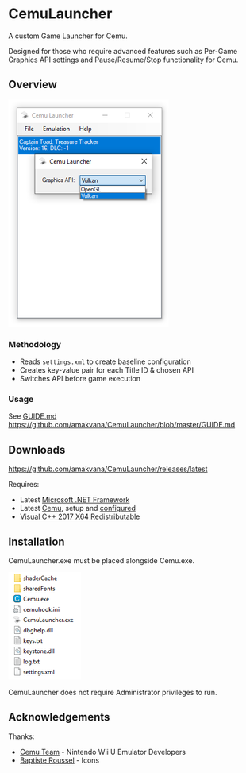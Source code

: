 # CemuLauncher
A custom Game Launcher for Cemu. 

Designed for those who require advanced features such as Per-Game Graphics API settings and Pause/Resume/Stop functionality for Cemu. 

## Overview
![CemuLauncher](images/cl.png)

### Methodology 
* Reads ```settings.xml``` to create baseline configuration
* Creates key-value pair for each Title ID & chosen API
* Switches API before game execution 

### Usage 
See [GUIDE.md](https://github.com/amakvana/CemuLauncher/blob/master/GUIDE.md)
https://github.com/amakvana/CemuLauncher/blob/master/GUIDE.md

## Downloads
https://github.com/amakvana/CemuLauncher/releases/latest

Requires: 
* Latest [Microsoft .NET Framework](https://go.microsoft.com/fwlink/?linkid=2088631)
* Latest [Cemu](https://cemu.info/), setup and [configured](https://cemu.cfw.guide/installing-cemu)
* [Visual C++ 2017 X64 Redistributable](https://aka.ms/vs/16/release/vc_redist.x64.exe)

## Installation
CemuLauncher.exe must be placed alongside Cemu.exe.

![CemuLauncherSetup](images/cl-setup.png)

CemuLauncher does not require Administrator privileges to run.

## Acknowledgements
Thanks:
* [Cemu Team](https://cemu.info/) - Nintendo Wii U Emulator Developers 
* [Baptiste Roussel](https://www.iconfinder.com/CodMe) - Icons
